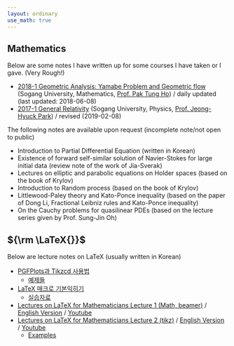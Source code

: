 ```yaml
---
layout: ordinary
use_math: true 
---
```

## Mathematics
 
Below are some notes I have written up for some courses I have taken or I gave. (Very Rough!)

- [2018-1 Geometric Analysis: Yamabe Problem and Geometric flow](https://willkwon-math.github.io/assets/files/lecture-notes(Geometric_analysis).pdf) (Sogang University, Mathematics, [Prof. Pak Tung Ho](http://maths.sogang.ac.kr/ptho)) / daily updated (last updated: 2018-06-08)
- [2017-1 General Relativity](https://willkwon-math.github.io/assets/files/lecture-notes(General_Relativity).pdf)  (Sogang University, Physics,  [Prof. Jeong-Hyuck Park](http://lab7616.sogang.ac.kr/lab7616/1093.html)) / revised (2019-02-08)


The following notes are available upon request (incomplete note/not open to public)

- Introduction to Partial Differential Equation (written in Korean)
- Existence of forward self-similar solution of Navier-Stokes for large initial data (review note of the work of Jia-Sverak)
- Lectures on elliptic and parabolic equations on Holder spaces (based on the book of Krylov)
- Introduction to Random process (based on the book of Krylov)
- Littlewood-Paley theory and Kato-Ponce inequality (based on the paper of Dong Li, Fractional Leibniz rules and Kato-Ponce inequality) 
- On the Cauchy problems for quasilinear PDEs (based on the lecture series given by Prof. Sung-Jin Oh)

## ${\rm \LaTeX{}}$

Below are lecture notes on LaTeX (usually written in Korean)

- [PGFPlots과 Tikzcd 사용법](https://willkwon-math.github.io/assets/files/PGFplots(slides).pdf)
  - [예제들](https://willkwon-math.github.io/assets/files/PGFplots(examples).pdf)
- [LaTeX 매크로 기본익히기](https://willkwon-math.github.io/assets/files/LaTeX-Macro.pdf)
  - [실습자료](https://willkwon-math.github.io/assets/files/latexcommand.zip)
- [Lectures on LaTeX for Mathematicians Lecture 1 (Math, beamer)](https://willkwon-math.github.io/assets/files/lecture1-KIAS.pdf) / [English Version](https://willkwon-math.github.io/assets/files/lecture1-english.pdf) / [Youtube](https://youtu.be/GYipK47OUZc?t=263)
- [Lectures on LaTeX for Mathematicians Lecture 2 (tikz)](https://willkwon-math.github.io/assets/files/lecture2-KIAS.pdf) / [English Version](https://willkwon-math.github.io/assets/files/lecture2-english.pdf) /  [Youtube](https://www.youtube.com/watch?v=UwrTjXxWD14)
  - [Examples](https://willkwon-math.github.io/assets/files/examples(KIAS).zip)
